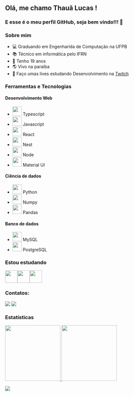 ## Olá, me chamo Thauã Lucas ! 
### E esse é o meu perfil GitHub, seja bem vindo!!! 👋


### Sobre mim
- ‍💻 Graduando em Engenharida de Computação na UFPB
- 📚 Técnico em informática pelo IFRN
- 🍰 Tenho 19 anos
- 🌎 Vivo na paraíba
- 🔴 Faço umas lives estudando Desenvolvimento na [Twitch](https://www.twitch.tv/tataunoel)

### Ferramentas e Tecnologias

#### Desenvolvimento Web

- <img src="https://cdn.jsdelivr.net/gh/devicons/devicon/icons/typescript/typescript-plain.svg" width="30" height="30"/> Typescript
- <img src="https://cdn.jsdelivr.net/gh/devicons/devicon/icons/javascript/javascript-original.svg" width="30" height="30"/> Javascript
- <img src="https://cdn.jsdelivr.net/gh/devicons/devicon/icons/react/react-original.svg" width="30" height="30"/> React
- <img src="https://cdn.jsdelivr.net/gh/devicons/devicon/icons/nestjs/nestjs-plain.svg" width="30" height="30"/> Nest
- <img src="https://cdn.jsdelivr.net/gh/devicons/devicon/icons/nodejs/nodejs-original.svg" width="30" height="30"/> Node
- <img src="https://cdn.jsdelivr.net/gh/devicons/devicon/icons/materialui/materialui-original.svg" width="30" height="30"/> Material UI

#### Ciência de dados

- <img src="https://cdn.jsdelivr.net/gh/devicons/devicon/icons/python/python-original.svg" width="30" height="30"/> Python
- <img src="https://cdn.jsdelivr.net/gh/devicons/devicon/icons/numpy/numpy-original.svg" width="30" height="30"/> Numpy
- <img src="https://cdn.jsdelivr.net/gh/devicons/devicon/icons/pandas/pandas-original.svg" width="30" height="30"/> Pandas

#### Banco de dados

- <img src="https://cdn.jsdelivr.net/gh/devicons/devicon/icons/mysql/mysql-original.svg" width="30" height="30"/> MySQL
- <img src="https://cdn.jsdelivr.net/gh/devicons/devicon/icons/postgresql/postgresql-plain.svg" width="30" height="30"/> PostgreSQL
          

### Estou estudando
<img src="https://cdn.jsdelivr.net/gh/devicons/devicon/icons/c/c-original.svg" width="40" height="40"/><img src="https://cdn.jsdelivr.net/gh/devicons/devicon/icons/docker/docker-original.svg" width="40" height="40"/><img src="https://cdn.jsdelivr.net/gh/devicons/devicon/icons/arduino/arduino-original.svg" width="40" height="40"/>

### Contatos:

<div>
<a href = "mailto:thauanlucascpl@gmail.com"><img src="https://img.shields.io/badge/Gmail-D14836?style=for-the-badge&logo=gmail&logoColor=white" target="_blank"></a>
<a href="https://www.linkedin.com/in/thaua-lucas/?locale=pt_BR" target="_blank"><img src="https://img.shields.io/badge/-LinkedIn-%230077B5?style=for-the-badge&logo=linkedin&logoColor=white" target="_blank"></a>   
</div>


### Estatísticas

<div>
<a href="https://github.com/tahaluh">
<img height="180em" src="https://github-readme-stats.vercel.app/api/top-langs/?username=tahaluh&layout=compact&langs_count=7&theme=dracula"/>
<img height="180em" src="https://github-readme-stats.vercel.app/api?username=tahaluh&show_icons=true&theme=dracula&include_all_commits=true&count_private=true"/>
</div>          
          

![](https://visitor-badge.glitch.me/badge?page_id=tahaluh&left_color=gray&right_color=blueviolet&left_text=Visitantes)
